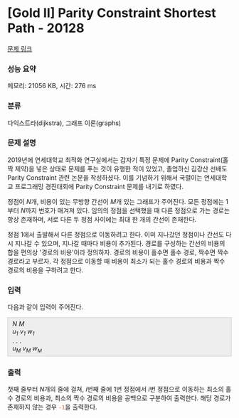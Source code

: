 # [Gold II] Parity Constraint Shortest Path - 20128 

[문제 링크](https://www.acmicpc.net/problem/20128) 

### 성능 요약

메모리: 21056 KB, 시간: 276 ms

### 분류

다익스트라(dijkstra), 그래프 이론(graphs)

### 문제 설명

<p>2019년에 연세대학교 최적화 연구실에서는 갑자기 특정 문제에 Parity Constraint(홀짝 제약)을 넣은 상태로 문제를 푸는 것이 유행한 적이 있었고, 졸업하신 김강산 선배도 Parity Constraint 관련 논문을 작성하셨다. 이를 기념하기 위해서 국렬이는 연세대학교 프로그래밍 경진대회에 Parity Constraint 문제를 내기로 하였다.</p>

<p>정점이 <em>N</em>개, 비용이 있는 무방향 간선이 <em>M</em>개 있는 그래프가 주어진다. 모든 정점에는 1부터 <em>N</em>까지 번호가 매겨져 있다. 임의의 정점을 선택했을 때 다른 정점으로 가는 경로는 항상 존재하며, 서로 다른 두 정점 사이에는 최대 한 개의 간선이 존재한다.</p>

<p>정점 1에서 출발해서 다른 정점으로 이동하려고 한다. 이미 지나갔던 정점이나 간선도 다시 지나갈 수 있으며, 지나갈 때마다 비용이 추가된다. 경로를 구성하는 간선의 비용의 합을 편의상 '경로의 비용'이라 정의하자. 경로의 비용이 홀수면 홀수 경로, 짝수면 짝수 경로라고 부르자. 각 정점으로 이동할 때 비용이 최소가 되는 홀수 경로의 비용과 짝수 경로의 비용을 구하려고 한다.</p>

### 입력 

 <p>다음과 같이 입력이 주어진다.</p>

<div style="background:#eeeeee;border:1px solid #cccccc;padding:5px 10px;"><em>N</em> <em>M</em><br>
<i>u<sub>1</sub></i> <i>v<sub>1</sub></i> <i>w<sub>1</sub></i><br>
. . .<br>
<i>u<sub>M</sub></i> <i>v<sub>M</sub></i> <i>w<sub><span style="font-size: 10.8333px;">M</span></sub></i></div>

### 출력 

 <p>첫째 줄부터 <em>N</em>개의 줄에 걸쳐, <em>i</em>번째 줄에 1번 정점에서 <em>i</em>번 정점으로 이동하는 최소의 홀수 경로의 비용과, 최소의 짝수 경로의 비용을 공백으로 구분하여 출력한다. 해당 경로가 존재하지 않는 경우 <span style="color:#e74c3c;"><code>-1</code></span>을 출력한다.</p>

